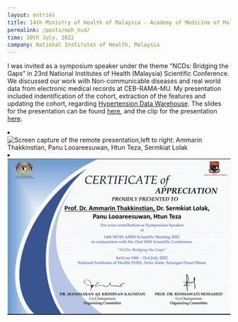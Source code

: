 ```yaml
---
layout: entries
title: 14th Ministry of Health of Malaysia - Academy of Medicine of Malaysia Scientific Meeting 2022
permalink: /posts/moh_ncd/
time: 20th July, 2022
company: National Institutes of Health, Malaysia
---
```


I was invited as a symposium speaker under the theme “NCDs: Bridging the Gaps” in 23rd National Institutes of Health (Malaysia) Scientific Conference. <span /> We discussed our work with Non-communicable diseases and real world data from electronic medical records at CEB-RAMA-MU. My presentation included indentification of the cohort, extraction of the features and updating the cohort, regarding [Hypertension Data Warehouse](https://www.rama.mahidol.ac.th/ceb/CEBdatawarehouse/Data/HT "Hypertension Data Warehouse @ Web"). The slides for the presentation can be found [here](/assets/docs/mohammsc.pdf), and the clip for the presentation [here](https://youtu.be/44IAklz9oOA&autoplay=0 "DSCI-CEB-RAMA-MU @ 14th MOH-AMM SC 2022 @ Youtube").

<div id="photos">
	<li class="landscape"><img src="/assets/photos/moh_ncd-1.jpg" title="Screen capture of the remote presentation,left to right: Ammarin Thakkinstian, Panu Looareesuwan, Htun Teza, Sermkiat Lolak" alt="Screen capture of the remote presentation,left to right: Ammarin Thakkinstian, Panu Looareesuwan, Htun Teza, Sermkiat Lolak"/></li>
	<li class="landscape"><img src="/assets/photos/moh_ncd-2.jpg" title="Certificate of Appreciation for contibution as Symposium Speaker" alt="Certificate of Appreciation for contibution as Symposium Speaker"/></li>
</div>

